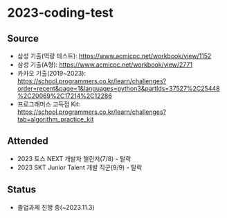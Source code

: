 # 2023-coding-test
## Source
- 삼성 기출(역량 테스트): https://www.acmicpc.net/workbook/view/1152
- 삼성 기출(A형): https://www.acmicpc.net/workbook/view/2771
- 카카오 기출(2019~2023): https://school.programmers.co.kr/learn/challenges?order=recent&page=1&languages=python3&partIds=37527%2C25448%2C20069%2C17214%2C12286
- 프로그래머스 고득점 Kit: https://school.programmers.co.kr/learn/challenges?tab=algorithm_practice_kit

## Attended
- 2023 토스 NEXT 개발자 챌린지(7/8) - 탈락
- 2023 SKT Junior Talent 개발 직군(9/9) - 탈락

## Status
- 졸업과제 진행 중(~2023.11.3)